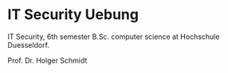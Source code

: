 # IT Security Uebung
IT Security, 6th semester B.Sc. computer science at Hochschule Duesseldorf.

Prof. Dr. Holger Schmidt